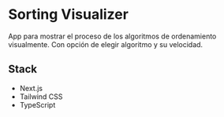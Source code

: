 # Sorting Visualizer

App para mostrar el proceso de los algoritmos de ordenamiento visualmente. Con opción de elegir algoritmo y su velocidad.

## Stack

- Next.js
- Tailwind CSS
- TypeScript
